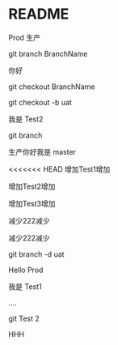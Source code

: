 # README

Prod 生产

git branch BranchName

你好

git checkout BranchName



git checkout -b uat

我是 Test2

git branch

生产你好我是 master

<<<<<<< HEAD
增加Test1增加

增加Test2增加

增加Test3增加

减少222减少

减少222减少

git branch -d uat

Hello Prod

我是 Test1

....

git Test 2

HHH